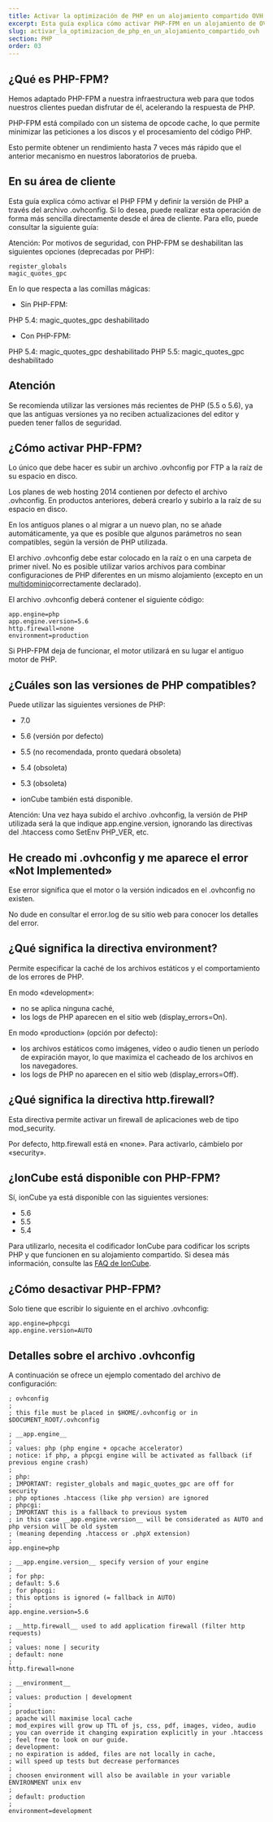 ```yaml
---
title: Activar la optimización de PHP en un alojamiento compartido OVH
excerpt: Esta guía explica cómo activar PHP-FPM en un alojamiento de OVHcloud para mejorar los tiempos de respuesta de PHP
slug: activar_la_optimizacion_de_php_en_un_alojamiento_compartido_ovh
section: PHP
order: 03
---
```



## ¿Qué es PHP-FPM?
Hemos adaptado PHP-FPM a nuestra infraestructura web para que todos nuestros clientes puedan disfrutar de él, acelerando la respuesta de PHP.

PHP-FPM está compilado con un sistema de opcode cache, lo que permite minimizar las peticiones a los discos y el procesamiento del código PHP.

Esto permite obtener un rendimiento hasta 7 veces más rápido que el anterior mecanismo en nuestros laboratorios de prueba.

## En su área de cliente
Esta guía explica cómo activar el PHP FPM y definir la versión de PHP a través del archivo .ovhconfig. Si lo desea, puede realizar esta operación de forma más sencilla directamente desde el área de cliente. Para ello, puede consultar la siguiente guía: []({legacy}1999)

Atención: Por motivos de seguridad, con PHP-FPM se deshabilitan las siguientes opciones (deprecadas por PHP):


```
register_globals
magic_quotes_gpc
```



En lo que respecta a las comillas mágicas:


- Sin PHP-FPM:


PHP 5.4: magic_quotes_gpc deshabilitado


- Con PHP-FPM:


PHP 5.4: magic_quotes_gpc deshabilitado
PHP 5.5: magic_quotes_gpc deshabilitado

## Atención
Se recomienda utilizar las versiones más recientes de PHP (5.5 o 5.6), ya que las antiguas versiones ya no reciben actualizaciones del editor y pueden tener fallos de seguridad.


## ¿Cómo activar PHP-FPM?
Lo único que debe hacer es subir un archivo .ovhconfig por FTP a la raíz de su espacio en disco.

Los planes de web hosting 2014 contienen por defecto el archivo .ovhconfig. En productos anteriores, deberá crearlo y subirlo a la raíz de su espacio en disco.

En los antiguos planes o al migrar a un nuevo plan, no se añade automáticamente, ya que es posible que algunos parámetros no sean compatibles, según la versión de PHP utilizada.

El archivo .ovhconfig debe estar colocado en la raíz o en una carpeta de primer nivel. No es posible utilizar varios archivos para combinar configuraciones de PHP diferentes en un mismo alojamiento (excepto en un [multidominio](https://www.ovh.es/g1332.creacion-multidominio)correctamente declarado).

El archivo .ovhconfig deberá contener el siguiente código:


```
app.engine=php
app.engine.version=5.6
http.firewall=none
environment=production
```


Si PHP-FPM deja de funcionar, el motor utilizará en su lugar el antiguo motor de PHP.


## ¿Cuáles son las versiones de PHP compatibles?
Puede utilizar las siguientes versiones de PHP:

- 7.0
- 5.6 (versión por defecto)
- 5.5 (no recomendada, pronto quedará obsoleta) 
- 5.4 (obsoleta)
- 5.3 (obsoleta) 

- ionCube también está disponible.

Atención: Una vez haya subido el archivo .ovhconfig, la versión de PHP utilizada será la que indique app.engine.version, ignorando las directivas del .htaccess como SetEnv PHP_VER, etc.



## He creado mi .ovhconfig y me aparece el error «Not Implemented»
Ese error significa que el motor o la versión indicados en el .ovhconfig no existen.

No dude en consultar el error.log de su sitio web para conocer los detalles del error.


## ¿Qué significa la directiva environment?
Permite especificar la caché de los archivos estáticos y el comportamiento de los errores de PHP.

En modo «development»:

- no se aplica ninguna caché,
- los logs de PHP aparecen en el sitio web (display_errors=On).


En modo «production» (opción por defecto):

- los archivos estáticos como imágenes, vídeo o audio tienen un período de expiración mayor, lo que maximiza el cacheado de los archivos en los navegadores.
- los logs de PHP no aparecen en el sitio web (display_errors=Off).




## ¿Qué significa la directiva http.firewall?
Esta directiva permite activar un firewall de aplicaciones web de tipo mod_security.

Por defecto, http.firewall está en «none». Para activarlo, cámbielo por «security».


## ¿IonCube está disponible con PHP-FPM?
Sí, ionCube ya está disponible con las siguientes versiones:

- 5.6
- 5.5
- 5.4


Para utilizarlo, necesita el codificador IonCube para codificar los scripts PHP y que funcionen en su alojamiento compartido. Si desea más información, consulte las [FAQ de IonCube](http://www.ioncube.com/faq.php).


## ¿Cómo desactivar PHP-FPM?
Solo tiene que escribir lo siguiente en el archivo .ovhconfig:


```
app.engine=phpcgi
app.engine.version=AUTO
```




## Detalles sobre el archivo .ovhconfig
A continuación se ofrece un ejemplo comentado del archivo de configuración:


```
; ovhconfig
;
; this file must be placed in $HOME/.ovhconfig or in $DOCUMENT_ROOT/.ovhconfig

; __app.engine__
;
; values: php (php engine + opcache accelerator)
; notice: if php, a phpcgi engine will be activated as fallback (if previous engine crash)
;
; php:
; IMPORTANT: register_globals and magic_quotes_gpc are off for security
; php optiones .htaccess (like php version) are ignored
; phpcgi:
; IMPORTANT this is a fallback to previous system
; in this case __app.engine.version__ will be considerated as AUTO and php version will be old system
; (meaning depending .htaccess or .phpX extension)
;
app.engine=php

; __app.engine.version__ specify version of your engine
;
; for php:
; default: 5.6
; for phpcgi:
; this options is ignored (= fallback in AUTO)
;
app.engine.version=5.6

; __http.firewall__ used to add application firewall (filter http requests)
;
; values: none | security
; default: none
;
http.firewall=none

; __environment__
;
; values: production | development
;
; production:
; apache will maximise local cache
; mod_expires will grow up TTL of js, css, pdf, images, video, audio
; you can override it changing expiration explicitly in your .htaccess
; feel free to look on our guide.
; development:
; no expiration is added, files are not locally in cache,
; will speed up tests but decrease performances
;
; choosen environment will also be available in your variable ENVIRONMENT unix env
;
; default: production
;
environment=development
```



